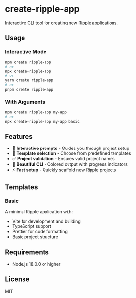 # create-ripple-app

Interactive CLI tool for creating new Ripple applications.

## Usage

### Interactive Mode

```bash
npm create ripple-app
# or
npx create-ripple-app
# or
yarn create ripple-app
# or
pnpm create ripple-app
```

### With Arguments

```bash
npm create ripple-app my-app
# or
npx create-ripple-app my-app basic
```

## Features

- 🎯 **Interactive prompts** - Guides you through project setup
- 📁 **Template selection** - Choose from predefined templates
- ✅ **Project validation** - Ensures valid project names
- 🎨 **Beautiful CLI** - Colored output with progress indicators
- ⚡ **Fast setup** - Quickly scaffold new Ripple projects

## Templates

### Basic
A minimal Ripple application with:
- Vite for development and building
- TypeScript support
- Prettier for code formatting
- Basic project structure

## Requirements

- Node.js 18.0.0 or higher

## License

MIT
